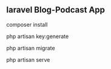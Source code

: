 ## laravel Blog-Podcast App

 composer install

 php artisan key:generate

 php artisan migrate
  
 php artisan serve
